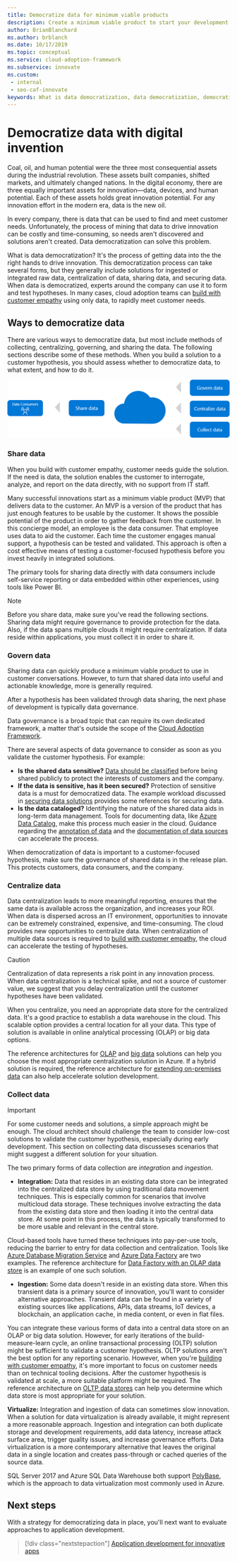 ```yaml
---
title: Democratize data for minimum viable products
description: Create a minimum viable product to start your development. Learn about data democratization—the process of getting data to test hypotheses and drive innovation.
author: BrianBlanchard
ms.author: brblanch
ms.date: 10/17/2019
ms.topic: conceptual
ms.service: cloud-adoption-framework
ms.subservice: innovate
ms.custom:
 - internal
 - seo-caf-innovate
keywords: What is data democratization, data democratization, democratize data, minimum viable product, data centralization
---
```


# Democratize data with digital invention

Coal, oil, and human potential were the three most consequential assets during the industrial revolution. These assets built companies, shifted markets, and ultimately changed nations. In the digital economy, there are three equally important assets for innovation—data, devices, and human potential. Each of these assets holds great innovation potential. For any innovation effort in the modern era, data is the new oil.

In every company, there is data that can be used to find and meet customer needs. Unfortunately, the process of mining that data to drive innovation can be costly and time-consuming, so needs aren't discovered and solutions aren't created. Data democratization can solve this problem.

What is data democratization? It's the process of getting data into the the right hands to drive innovation. This democratization process can take several forms, but they generally include solutions for ingested or integrated raw data, centralization of data, sharing data, and securing data. When data is democratized, experts around the company can use it to form and test hypotheses. In many cases, cloud adoption teams can [build with customer empathy](./build.md) using only data, to rapidly meet customer needs.

## Ways to democratize data

There are various ways to democratize data, but most include methods of collecting, centralizing, governing, and sharing the data. The following sections describe some of these methods. When you build a solution to a customer hypothesis, you should assess whether to democratize data, to what extent, and how to do it.

![Process for democratizing data, shows these processes: Govern, Centralize, Collect, and Share data.](../../_images/innovate/democratize-data.png)

### Share data

When you build with customer empathy, customer needs guide the solution. If the need is data, the solution enables the customer to interrogate, analyze, and report on the data directly, with no support from IT staff.

Many successful innovations start as a minimum viable product (MVP) that delivers data to the customer. An MVP is a version of the product that has just enough features to be usable by the customer. It shows the possible potential of the product in order to gather feedback from the customer. In this concierge model, an employee is the data consumer. That employee uses data to aid the customer. Each time the customer engages manual support, a hypothesis can be tested and validated. This approach is often a cost effective means of testing a customer-focused hypothesis before you invest heavily in integrated solutions.

The primary tools for sharing data directly with data consumers include self-service reporting or data embedded within other experiences, using tools like Power BI.

> [!NOTE]
> Before you share data, make sure you've read the following sections. Sharing data might require governance to provide protection for the data. Also, if the data spans multiple clouds it might require centralization. If data reside within applications, you must collect it in order to share it.

### Govern data

Sharing data can quickly produce a minimum viable product to use in customer conversations. However, to turn that shared data into useful and actionable knowledge, more is generally required.

After a hypothesis has been validated through data sharing, the next phase of development is typically data governance.

Data governance is a broad topic that can require its own dedicated framework, a matter that's outside the scope of the [Cloud Adoption Framework](../../index.yml). 

There are several aspects of data governance to consider as soon as you validate the customer hypothesis. For example:

- **Is the shared data sensitive?** [Data should be classified](../../govern/policy-compliance/data-classification.md) before being shared publicly to protect the interests of customers and the company.
- **If the data is sensitive, has it been secured?** Protection of sensitive data is a must for democratized data. The example workload discussed in [securing data solutions](/azure/architecture/data-guide/scenarios/securing-data-solutions) provides some references for securing data.
- **Is the data cataloged?** Identifying the nature of the shared data aids in long-term data management. Tools for documenting data, like [Azure Data Catalog](https://azure.microsoft.com/services/data-catalog/), make this process much easier in the cloud. Guidance regarding the [annotation of data](/azure/data-catalog/data-catalog-how-to-annotate) and the [documentation of data sources](/azure/data-catalog/data-catalog-how-to-documentation) can accelerate the process.

When democratization of data is important to a customer-focused hypothesis, make sure the governance of shared data is in the release plan. This protects customers, data consumers, and the company.

### Centralize data

Data centralization leads to more meaningful reporting, ensures that the same data is available across the organization, and increases your ROI. When data is dispersed across an IT environment, opportunities to innovate can be extremely constrained, expensive, and time-consuming. The cloud provides new opportunities to centralize data. When centralization of multiple data sources is required to [build with customer empathy](./build.md), the cloud can accelerate the testing of hypotheses.

> [!CAUTION]
> Centralization of data represents a risk point in any innovation process. When data centralization is a technical spike, and not a source of customer value, we suggest that you delay centralization until the customer hypotheses have been validated.

When you centralize, you need an appropriate data store for the centralized data. It's a good practice to establish a data warehouse in the cloud. This scalable option provides a central location for all your data. This type of solution is available in online analytical processing (OLAP) or big data options.

The reference architectures for [OLAP](/azure/architecture/data-guide/relational-data/online-analytical-processing) and [big data](/azure/architecture/data-guide/big-data/) solutions can help you choose the most appropriate centralization solution in Azure. If a hybrid solution is required, the reference architecture for [extending on-premises data](/azure/architecture/data-guide/scenarios/hybrid-on-premises-and-cloud) can also help accelerate solution development.

### Collect data

> [!IMPORTANT]
> For some customer needs and solutions, a simple approach might be enough. The cloud architect should challenge the team to consider low-cost solutions to validate the customer hypothesis, especially during early development. This section on collecting data discusseses scenarios that might suggest a different solution for your situation.

The two primary forms of data collection are *integration* and *ingestion*.

- **Integration:** Data that resides in an existing data store can be integrated into the centralized data store by using traditional data movement techniques. This is especially common for scenarios that involve multicloud data storage. These techniques involve extracting the data from the existing data store and then loading it into the central data store. At some point in this process, the data is typically transformed to be more usable and relevant in the central store.

Cloud-based tools have turned these techniques into pay-per-use tools, reducing the barrier to entry for data collection and centralization. Tools like [Azure Database Migration Service](https://azure.microsoft.com/services/database-migration/) and [Azure Data Factory](https://azure.microsoft.com/services/data-factory/) are two examples. The reference architecture for [Data Factory with an OLAP data store](/azure/architecture/data-guide/relational-data/etl) is an example of one such solution.

- **Ingestion:** Some data doesn't reside in an existing data store. When this transient data is a primary source of innovation, you'll want to consider alternative approaches. Transient data can be found in a variety of existing sources like applications, APIs, data streams, IoT devices, a blockchain, an application cache, in media content, or even in flat files.

You can integrate these various forms of data into a central data store on an OLAP or big data solution. However, for early iterations of the build-measure-learn cycle, an online transactional processing (OLTP) solution might be sufficient to validate a customer hypothesis. OLTP solutions aren't the best option for any reporting scenario. However, when you're [building with customer empathy](./build.md), it's more important to focus on customer needs than on technical tooling decisions. After the customer hypothesis is validated at scale, a more suitable platform might be required. The reference architecture on [OLTP data stores](/azure/architecture/data-guide/relational-data/online-transaction-processing) can help you determine which data store is most appropriate for your solution.

**Virtualize:** Integration and ingestion of data can sometimes slow innovation. When a solution for data virtualization is already available, it might represent a more reasonable approach. Ingestion and integration can both duplicate storage and development requirements, add data latency, increase attack surface area, trigger quality issues, and increase governance efforts. Data virtualization is a more contemporary alternative that leaves the original data in a single location and creates pass-through or cached queries of the source data.

SQL Server 2017 and Azure SQL Data Warehouse both support [PolyBase](/sql/relational-databases/polybase/polybase-guide), which is the approach to data virtualization most commonly used in Azure.

## Next steps

With a strategy for democratizing data in place, you'll next want to evaluate approaches to application development.

> [!div class="nextstepaction"]
> [Application development for innovative apps](./apps.md)
